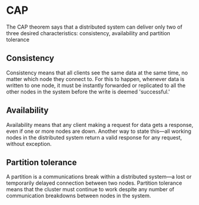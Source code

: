 # CAP

The CAP theorem says that a distributed system can deliver only two of three desired characteristics: consistency, availability and partition tolerance

## Consistency

Consistency means that all clients see the same data at the same time, no matter which node they connect to. For this to happen, whenever data is written to one node, it must be instantly forwarded or replicated to all the other nodes in the system before the write is deemed 'successful.'

## Availability

Availability means that any client making a request for data gets a response, even if one or more nodes are down. Another way to state this—all working nodes in the distributed system return a valid response for any request, without exception.

## Partition tolerance

A partition is a communications break within a distributed system—a lost or temporarily delayed connection between two nodes. Partition tolerance means that the cluster must continue to work despite any number of communication breakdowns between nodes in the system.
